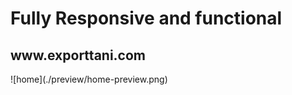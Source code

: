 <h1>Fully Responsive and functional</h1>
<h2>www.exporttani.com</h2>
![home](./preview/home-preview.png)

